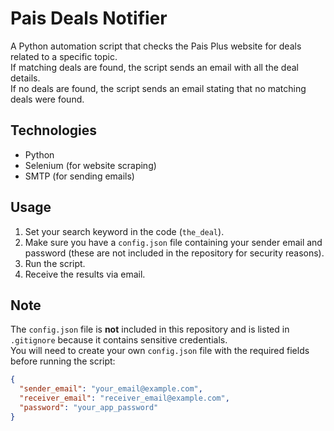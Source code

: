 # Pais Deals Notifier

A Python automation script that checks the Pais Plus website for deals related to a specific topic.  
If matching deals are found, the script sends an email with all the deal details.  
If no deals are found, the script sends an email stating that no matching deals were found.

## Technologies
- Python
- Selenium (for website scraping)
- SMTP (for sending emails)

## Usage
1. Set your search keyword in the code (`the_deal`).
2. Make sure you have a `config.json` file containing your sender email and password (these are not included in the repository for security reasons).
3. Run the script.
4. Receive the results via email.

## Note
The `config.json` file is **not** included in this repository and is listed in `.gitignore` because it contains sensitive credentials.  
You will need to create your own `config.json` file with the required fields before running the script:

```json
{
  "sender_email": "your_email@example.com",
  "receiver_email": "receiver_email@example.com",
  "password": "your_app_password"
}
